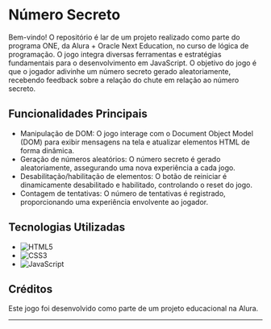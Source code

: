 # Número Secreto
Bem-vindo! O repositório é lar de um projeto realizado como parte do programa ONE, da Alura + Oracle Next Education, no curso de lógica de programação. O jogo integra diversas ferramentas e estratégias fundamentais para o desenvolvimento em JavaScript. O objetivo do jogo é que o jogador adivinhe um número secreto gerado aleatoriamente, recebendo feedback sobre a relação do chute em relação ao número secreto.

## Funcionalidades Principais
- Manipulação de DOM: O jogo interage com o Document Object Model (DOM) para exibir mensagens na tela e atualizar elementos HTML de forma dinâmica.
- Geração de números aleatórios: O número secreto é gerado aleatoriamente, assegurando uma nova experiência a cada jogo.
- Desabilitação/habilitação de elementos: O botão de reiniciar é dinamicamente desabilitado e habilitado, controlando o reset do jogo.
- Contagem de tentativas: O número de tentativas é registrado, proporcionando uma experiência envolvente ao jogador.

## Tecnologias Utilizadas
- ![HTML5](https://img.shields.io/badge/-HTML5-%23E44D27?style=flat-square&logo=html5&logoColor=white) 
- ![CSS3](https://img.shields.io/badge/-CSS3-%231572B6?style=flat-square&logo=css3)
- ![JavaScript](https://img.shields.io/badge/-JavaScript-0047AB?style=flat-square&logo=javascript)


## Créditos
Este jogo foi desenvolvido como parte de um projeto educacional na Alura.

---